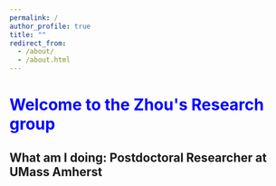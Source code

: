 ```yaml
---
permalink: /
author_profile: true
title: ""
redirect_from:
  - /about/
  - /about.html
---
```


<span style="color:blue">Welcome to the Zhou's Research group</span>
==============

What am I doing: Postdoctoral Researcher at UMass Amherst
------------------


